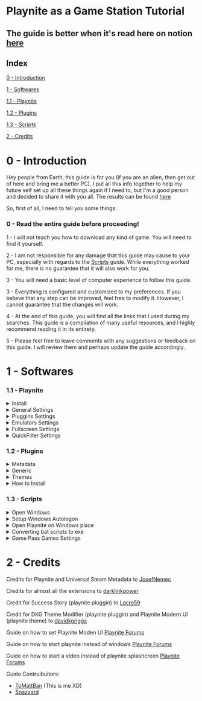 # Playnite as a Game Station Tutorial

## The guide is better when it's read here on notion [here](https://shiny-cafe-bdd.notion.site/Playnite-as-a-Game-Station-Tutorial-7564a4e7bf8d468f947777a7912a7a58)


## Index

[0 - Introduction](#0---introduction) 

[1 - Softwares](#1---softwares) 

[1.1 - Playnite](#11---playnite) 

[1.2 - Plugins](#12---plugins) 

[1.3 - Scripts](#13---scripts) 

[2 - Credits](#2---credits) 

# 0 - Introduction

Hey people from Earth, this guide is for you (if you are an alien, then get out of here and bring me a better PC). I put all this info together to help my future self set up all these things again if I need to, but I'm a good person and decided to share it with you all. The results can be found [here](https://www.reddit.com/link/13c7aon/video/dp30aq0dqoya1/player)

So, first of all, I need to tell you some things:

### **0 - Read the entire guide before proceeding!**

1 - I will not teach you how to download any kind of game. You will need to find it yourself.

2 - I am not responsible for any damage that this guide may cause to your PC, especially with regards to the [Scripts](#13---scripts) guide. While everything worked for me, there is no guarantee that it will also work for you.

3 - You will need a basic level of computer experience to follow this guide.

3 - Everything is configured and customized to my preferences. If you believe that any step can be improved, feel free to modify it. However, I cannot guarantee that the changes will work.

4 - At the end of this guide, you will find all the links that I used during my searches. This guide is a compilation of many useful resources, and I highly recommend reading it in its entirety.

5 - Please feel free to leave comments with any suggestions or feedback on this guide. I will review them and perhaps update the guide accordingly.

# 1 - Softwares

### 1.1 - Playnite

<details>
    <summary>Install</summary>

- Download Playnite from [here](https://playnite.link/).
- Install Playnite where you want it.
- Open Playnite for the first time, choose your libraries, and log in to all of them.
- Install all the extensions from [1.2 - Plugins](#12---plugins).    
</details>

<details>
    <summary>General Settings</summary>

- Press *F4* to open the settings menu.
- Access the `General` settings and configure them as follows:    
    ![0](/Images/0.png)    
- On `Metadata`, click on the select and let it like this:    
    ![1](/Images/1.png)    
- Then click `Select All` button and finnaly `Apply to All`
- On `Auto Close Clients`, select all clients and set a time limit that you believe is appropriate (I recommend 240 seconds).    
</details>

<details>
    <summary>Pluggins Settings</summary>

- Press *F9* to open the plugin settings.
- Check for updates. If any are available, update the plugin and restart Playnite.
- If you use Amazon Games, check the box that says `Start games directly without running official client.`
- If you use Xbox, uncheck the boxes `Import not installed games` and `Import XBOX console games` (This will prevent Playnite importing games that were on Game Pass in the past, you played and don’t have access anymore. Instead you can use `Game Pass Catalog Browser`)
- Configure the other library extensions as you prefer.
- Create an account on [SteamGridDB](https://www.steamgriddb.com/), then go [here](https://www.steamgriddb.com/profile/preferences/api) and copy your API Key.
- Back in Playnite, go to `Metadata Sources → SteamGridDB` and paste your API Key where it is requested. No other changes are necessary.
- On `Generic → DKG Theme Modifier` (All of this you can see what fit you most)
    - Chose `PlayniteModernUI`
    - Select your preferred color
    - Mark the boxes `Background Stretch With Fade` and `Background Blur`
    - Mark the box `Rounded Corners` and set it to 15
    - Click on `Apply changes` on the button on the beggining of the page
- On `Extra Metadata Loader` click on `Download ffmpeg package` and `Download yt-dlp`. Save these files to a location of your choice (I saved them inside the extension folder). Next, point the files to Playnite by clicking on `Browse…`
    ![2](/Images/2.png)
- Then, scroll to the end and let configure it as follow:
    ![3](/Images/3.png)
- Go to the `Game Pass Catalog Browser` and select your country. Then, choose the boxes that best fit your preferences.
- On `SuccessStory`, enable the achievements you want to track. If you want to play retro games, check out [RetroAchievements](https://retroachievements.org/) and get an API Key [here](https://retroachievements.org/controlpanel.php).
- On `Steam Launcher Utility` check the box `Launch Steam in Big Picture Mode when starting a game` from the `FullScreen Mode`
- Click `Save`
- Download [Image Magick](https://imagemagick.org/) and install it wherever you want. Then, proceed with the steps on the image.
    ![4](/Images/4.png
- If it asks for Image Magick, just point it to where you install it.    
</details>

<details>
    <summary>Emulators Settings</summary>
    
- Press *Ctrl+T* to open the emulator settings screen.
- I recommend you to have just one folder with all of your emulators and another one with your games.
- Click `Import`, then `Scan folder`, and point Playnite to where you installed your emulators. Wait for Playnite to list all of your emulators (that it supports), then select them all and click `Import`.
- For PCSX2, select the Default profile, check `Override Emulator Arguments`, and put `-nogui -fullscreen -slowboot -- {ImagePath}` in the `Custom Arguments` field.
- For Xenia, select the Default profile, check `Override Emulator Arguments`, and put `"{ImagePath}" --fullscreen` in the `Custom Arguments` field.
- At the top of the settings page, select `Auto-scan configuration`. Then, for each emulator you have, follow these steps (we'll use PCSX2 as an example):
    - Click `Add`.
    - Name it as `PS2`.
    - Point the scan folder to where your ROMs are located.
    - For `Scan with emulator`, choose `PCSX2` and the `Default` profile.
    - For `Override platform`, choose `Sony Playstation 2`.
    - Leave all other settings at their default values.
    - Example Pics
        ![5](/Images/5.png)
        ![6](/Images/6.png)
    - Click on `Save`
</details>

<details>
    <summary>Fullscreen Settings</summary>
    
- Press `F5` to update all the library, this must dowload all metadata missing
- Press `F11` to open the Fullscreen mode
- On the upper right corner, select the joycon icon nad it will open a sidenav
- Select then `Layout` and set:
    - Columns to 6
    - Rows to 2 (If you can’t use it, uncheck `Horizontal Scrolling` and then try again, just remember to check it again later)
    - Item spacing to 40
- You can play with the settings to see what most suits you
</details>

<details>
    <summary>QuickFilter  Settings</summary>
    
To have nice icons on Fullscreen with your Quick Filters is quite simple. 
  
- Open Playnite on Window Mode
- Click on the filter icon
    ![7](/Images/7.png)
- Chose the filter that most suits you, in my case I will create a filter for PS2 games:
    ![8](/Images/8.png)
- I put Library as Playnite to just have the games that run on the emulator. You can have some games on Steam that will also have “PlayStation2” as their platform along with PC.
- Click then on the Save icon
- Check both boxes
- The name must be one of these icons [here](https://github.com/davidkgriggs/PlayniteModernUI/tree/main/source/FilterIcons) (If the name isn’t one of these, the icon will be a default one)
- Click save and enjoy
</details>

### 1.2 - Plugins

<details>
    <summary>Metadata</summary>
    
- [SteamGridDB](https://playnite.link/addons.html#SteamGridDB_Playnite_Metadata) - Retrieve covers from SteamGridDB.
- [Universal Steam Metadata](https://playnite.link/addons.html#Universal_Steam_Metadata) - Retrieve metadata from Steam, even if the game is from another library.
</details>

<details>
    <summary>Generic</summary>
    
- [DKG Theme Modifier](https://playnite.link/addons.html#DKGThemeModifier_ee4ed2de-7e02-4447-8441-685d320b0520) - Use to configure themes that support it.
- [Extra Metadata Loader](https://playnite.link/addons.html#ExtraMetadataLoader_705fdbca-e1fc-4004-b839-1d040b8b4429) - Provides additional information.
- [Extra Metadata Fullscreen Mode Helper](https://playnite.link/addons.html#Extra_Metadata_tools_2e0349ed-6da2-4095-9457-4c9fb544551e) - Provides additional information in fullscreen mode.
- [Game Pass Catalog Browser](https://playnite.link/addons.html#GamePassCatalogBrowser_50c85177-570f-4494-be16-99d6aa5b8a93) - Browse the Game Pass Catalog on Playnite (optional).
- [Image Cache Size Saver](https://playnite.link/addons.html#Image_Cache_Size_Saver) - Saves space on your hard drive by processing images in the cache folder.
- [Image Size Saver](https://github.com/ToMattBan/PC_but_console/tree/main/Image_Size_Saver) - Same as above, but for covers (adapted from [here](https://github.com/darklinkpower/PlayniteExtensionsCollection/tree/master/source/Generic/ImageCacheSizeSaver)).
- [Save File View](https://playnite.link/addons.html#SaveFileView_f68f302b-9799-4b77-a982-4bfca97130e2) - Shows the location of the game's save folder (optional).
- [Splash Screen](https://playnite.link/addons.html#SplashScreen_d8c4f435-2bd2-49d8-98f6-87b1d415934a) - Set an image or video to open before a game.
- [SuccessStory](https://playnite.link/addons.html#playnite-successstory-plugin) - View your achievements (optional, but highly recommended).
</details>

<details>
    <summary>Themes</summary>

- [Mythic](https://playnite.link/addons.html#Mythic_e231056c-4fa7-49d8-ad2b-0a6f1c589eb8) - Optional
- [Playnite Modern UI](https://playnite.link/addons.html#PlayniteModernUI_b600472c-c10c-4136-86d0-82bf0e576200) - One of the best themes available. Check out how to configure it in the [General Settings](Playnite%20as%20a%20Game%20Station%20Tutorial%207564a4e7bf8d468f947777a7912a7a58.md)
</details>

<details>
    <summary>How to Install</summary>    

Click on the extension name, it will take you to playnite extensions page, then just click on “Download” button. It will ask to open the link on Playnite, just allow it.

If any of them isn’t available anymore, you can get a backup [here](https://github.com/ToMattBan/PC_but_console/tree/main/extensions) (You will just need to drag them to the Playnite window). 

Playnite will ask if you want to install, choose yes, and then restart. You only need to restart once after installing all extensions, not after each one.

To install Image Size Saver, create a folder called “Image_Size_Saver” in \Playnite\Extensions and put all the contents from the GitHub link inside it. The result will be:
    ![9](/Images/9.png)
</details>

### 1.3 - Scripts

<details>
    <summary>Open Windows</summary>
- Chose a place and create a folder called “Scripts”
- Put any mp4 video here, it must be called “IntroVideo.mp4” ([Here](https://github.com/ToMattBan/PC_but_console/tree/main/splash%20videos) are some examples. Fell free to add more! Videos 1-4 credits to [here](https://playnite.link/forum/thread-686-post-4647.html))
- Create a file called `Launch Playnite.bat`
- Open the file and past the code:

```bash
@echo off

start "" "D:\Playnite\Playnite.FullscreenApp.exe" --hidesplashscreen
"D:\Playnite\tools\ffmpeg-6.0-essentials_build\bin\ffplay.exe" -i "D:\Playnite\!_Scripts\IntroVideo.mp4" -fs -alwaysontop -noborder -autoexit -loglevel quiet -loop 2 2>NUL
```

- Before the video path, there is the `-loop` argument with the value 2, this will make the video be played 2 times. Faster systems will only need 1 loop while slower systems need more time. 
- Change the paths to your owns.
- Playnite currently does not support controllers with DirectInput. If you are not using a controller with XInput or a mouse and keyboard, Download [XOutput](https://github.com/csutorasa/XOutput) to map your controllers to XInput. 
	- You will also need to add the following line to the start of Launch Playnite.bat file to start this XOutput on startup. The timeout is to prevent XOutput from starting on top of Playnite. 
	```bash
	start ""  "C:\Path\to\XOutput.exe"
	timeout /t 1
	```
- Then follow Converting bat scripts to exe (guide below)
- Then follow Open Playnite on Windows place (guide below), in the end, come back and follow the last steps:
- On Playnite, select the option to add a manual game, put the name as “Run Windows” or something like that
- On “Actions”, create a new Play Action and point it to your `explorerShell.exe`
    ![10](/Images/10.png)
- Save it and done! Now, everythime you want to use your computer as Windows, just run this “Game”. I recommend to put it in your favorites.
</details>

<details>
    <summary>Setup Windows Autologon</summary>

- Open up REGEDIT on your computer to edit registry keys
- Locate the `HKEY_LOCAL_MACHINE\SOFTWARE\Microsoft\Windows NT\CurrentVersion\Winlogon` subkey in the registry.
- On the  `Edit`  menu, click  `New`, and then point to  `String Value`
-  Type  _AutoAdminLogon_, and then press Enter.
- Double-click  `AutoAdminLogon`.
- In the  `Edit String`  dialog box, type  `1`  and then click  `OK`.
- Double-click the  `DefaultUserName`  entry, type your user name, and then click  `OK`.
- Double-click the  `DefaultPassword`  entry, type your password, and then click  `OK`.
	- If the  `DefaultPassword` or `DefaultUserName` value does not exist, it must be added. To add the value, follow these steps:
	    1.  On the  `Edit`  menu, click  `New`, and then point to  `String Value`.
	    2.  Type  _DefaultPassword_ or _DefaultUserName_, and then press Enter.
	    3.  Double-click  `DefaultPassword` or `DefaultUserName`.
	    4.  In the  `Edit String`  dialog, type your password or username depending on the field and then click  `OK`.
</details>

<details>
    <summary>Open Playnite on Windows place</summary>
- Come back to Scripts folder you create here on "Open Windows" above.
- Inside the folder, create a file called `explorerShell.bat`
- Open the file and past the code:

```bash
@echo off
reg add "HKEY_LOCAL_MACHINE\SOFTWARE\Microsoft\Windows NT\CurrentVersion\Winlogon" /v Shell /t REG_SZ /d "explorer.exe" /f
timeout /t 1
start explorer.exe
timeout /t 1
reg add "HKEY_LOCAL_MACHINE\SOFTWARE\Microsoft\Windows NT\CurrentVersion\Winlogon" /v Shell /t REG_SZ /d "D:\Playnite\!_Scripts\Launch Playnite.exe" /f
exit
```

- On the 6th line, change the Playnite path to the exe we created during "Open Windows"
- Then follow "Converting bat scripts to exe" (guide below)
- Now open Regex and navegate to `Computer\HKEY_LOCAL_MACHINE\SOFTWARE\Microsoft\Windows NT\CurrentVersion\Winlogon`
- Edit the key named “Shell” and point it to the exe we created at "Open Windows"
    ![11](/Images/11.png)
- Save it
</details>

<details>
    <summary>Converting bat scripts to exe</summary>
- Download [this](https://blindhelp.net/software/bat-exe-converter-2480) tool
- Extract wherever you want it.
- Open `BatToExeConverterX64.exe`
- Drag your .bat file to the program
- Check `Invisible application` and `64 Bit`
- If is the Open Window Script, also mark the Administrator option
- Then click on Compile
</details>

<details>
    <summary>Game Pass Games Settings</summary>
    
If you try to start a Game Pass game, you will be welcomed with an error. This is simple to solve, but you will need to do it for every game.
    
- In Desktop mode, sellect your game and press `F3`
- Go to Scripts tab and paste the following code to `Execute before starting a game`:

```bash
$explorerRunning = Get-Process explorer -ErrorAction SilentlyContinue
if (!$explorerRunning) {
    Start-Process "D:\Playnite\scripts\explorerShell.exe"
    timeout /t 30
}
```
![12](/Images/12.png)
- This will make sure that explorer.exe starts before the game.
</details>

# 2 - Credits

Credits for Playnite and Universal Steam Metadata to [JosefNemec](https://github.com/JosefNemec)

Credits for almost all the extensions to [darklinkpower](https://github.com/darklinkpower/)

Credit for Success Story (playnite pluggin) to [Lacro59](https://github.com/Lacro59)

Credit for DKG Theme Modifier (playnite pluggin) and Playnite Modern UI (playnite theme) to [davidkgriggs](https://github.com/davidkgriggs)

Guide on how to set Playnite Moden UI [Playnite Forums](https://playnite.link/forum/thread-791.html)

Guide on how to start playnite instead of windows [Playnite Forums](https://playnite.link/forum/thread-967.html)

Guide on how to start a video instead of playnite splashcreen [Playnite Forums](https://playnite.link/forum/thread-686-post-4647.html)

Guide Contruibuitors:
- [ToMattBan](https://github.com/ToMattBan) (This is me XD)
- [Snazzard](https://www.reddit.com/user/Snazzard/)
